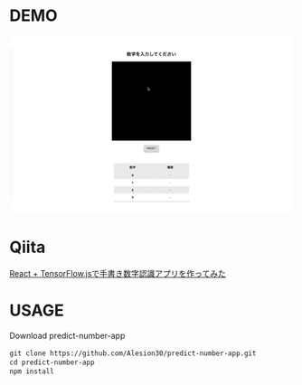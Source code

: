 # DEMO

<p align="center">
<img src="./src/assets/img/demo.gif">
</p>

# Qiita

[React + TensorFlow.jsで手書き数字認識アプリを作ってみた](https://qiita.com/Alesion30/items/27713d7a65dc2d12b259)

# USAGE

Download predict-number-app

```terminal
git clone https://github.com/Alesion30/predict-number-app.git
cd predict-number-app
npm install
```
